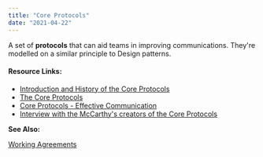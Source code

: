 ```yaml
---
title: "Core Protocols"
date: "2021-04-22"
---
```


A set of **protocols** that can aid teams in improving communications. They're modelled on a similar principle to Design patterns.

#### Resource Links:

- [Introduction and History of the Core Protocols](https://www.plays-in-business.com/the-core-protocols-make-yourself-and-your-team-great/)
- [The Core Protocols](https://thecoreprotocols.org/)
- [Core Protocols - Effective Communication](https://blog.crisp.se/2017/11/12/martinchristensen/core-protocols-effective-communication)
- [Interview with the McCarthy's creators of the Core Protocols](https://www.infoq.com/interviews/mccarthy-core-protocols/)

**See Also:**

[Working Agreements](/glossary/working-agreements)
